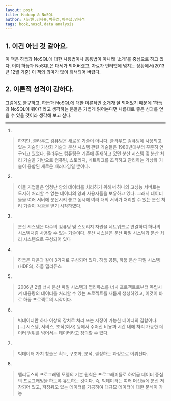 ```yaml
---
layout: post
title: Hadoop & NoSQL
author: 서상원,김재홍,박윤성,이준섭,명재석
tags: book,nosql,data analysis
---
```


## 1. 이건 아닌 것 같아요.

이 책은 하둡과 NoSQL에 대한 사용법이나 응용법이 아니라 '소개'를 중심으로 하고 있다. 이미 하둡과 NoSQL은 대세가 되어버렸고, 자료가 인터넷에 넘치는 상황에서(2013년 12월 기준) 이 책의 의미가 많이 퇴색되어 버렸다. 

## 2. 이론적 성격이 강하다.

그럼에도 불구하고, 하둡과 NoSQL에 대한 이론적인 소개가 잘 되어있기 때문에 '하둡과 NoSQL이 뭐야?'라고 생각하는 분들은 가볍게 읽어본다면 나름대로 좋은 성과를 얻을 수 있을 것이라 생각해 보고 싶다.

- - -

1. 
> 하지만, 클라우드 컴퓨팅은 새로운 기술이 아니다. 클라우드 컴퓨팅에 사용되고 있는 기술인 가상화 기술과 분산 시스템 관련 기술들은 1980년대부터 꾸준히 연구되고 있었다. 클라우드 컴퓨팅은 기존에 존재하고 있던 분산 시스템 및 분산 처리 기술을 기반으로 컴퓨팅, 스토리지, 네트워크를 조직하고 관리하는 가상화 기술이 융합된 새로운 패러다임일 뿐이다.

2. 
> 이들 기업들은 엄청난 양의 데이터를 처리하기 위해서 하나의 고성능 서버로는 도저히 처리할 수 없는 데이터의 양과 사용자들을 보유하고 있다. 그래서 데이터들을 여러 서버에 분산시켜 놓고 동시에 여러 대의 서버가 처리할 수 있는 분산 처리 기술이 각광을 받기 시작하였다.

3. 
> 분산 시스템은 다수의 컴퓨팅 및 스토리지 자원을 네트워크로 연결하여 하나의 시스템처럼 사용할 수 있는 기술이다. 분산 시스템은 분산 파일 시스템과 분산 처리 시스템으로 구성되어 있다

4. 
> 하둡은 다음과 같이 3가지로 구성되어 있다. 하둡 공통, 하둡 분산 파일 시스템(HDFS), 하둡 맵리듀스

5. 
> 2006년 2월 너치 분산 파일 시스템과 맵리듀스를 너치 프로젝트로부터 독립시켜 대용량의 데이터를 처리할 수 있는 프로젝트를 새롭게 생성하였고, 이것이 바로 하둡 프로젝트의 시작이다.

6. 
> 빅데이터란 하나 이상의 장치로 처리 또는 저장이 가능한 데이터의 집합이다. [...] 시스템, 서비스, 조직(회사) 등에서 주어진 비용과 시간 내에 처리 가능한 데이터 범위를 넘어서는 데이터라고 정의할 수 있다.

7. 
> 빅데이터 가치 창출은 획득, 구조화, 분석, 결정하는 과정으로 이뤄진다.

8. 
> 맵리듀스의 프로그래밍 모델의 기본 원칙은 프로그래머들로 하여금 데이터 중심의 프로그래밍을 하도록 유도하는 것이다. 즉, 빅데이터는 여러 머신들에 분산 저장되어 있고, 저장뒤오 있는 데이터를 가공하여 대규모 데이터에 대한 분석이 가능



